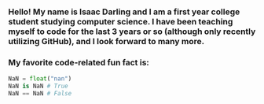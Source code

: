### Hello! My name is Isaac Darling and I am a first year college student studying computer science. I have been teaching myself to code for the last 3 years or so (although only recently utilizing GitHub), and I look forward to many more.

### My favorite code-related fun fact is:

```Python
NaN = float("nan")
NaN is NaN # True
NaN == NaN # False
```

<!--
**isaac-darling/isaac-darling** is a ✨ _special_ ✨ repository because its `README.md` (this file) appears on your GitHub profile.

Here are some ideas to get you started:

- 🔭 I’m currently working on ...
- 🌱 I’m currently learning ...
- 👯 I’m looking to collaborate on ...
- 🤔 I’m looking for help with ...
- 💬 Ask me about ...
- 📫 How to reach me: ...
- 😄 Pronouns: ...
- ⚡ Fun fact: ...
- 👋 Wave ...
-->
